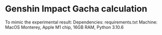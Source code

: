 # Genshin Impact Gacha calculation
To mimic the experimental result:
Dependencies: requirements.txt
Machine: MacOS Monterey, Apple M1 chip, 16GB RAM, Python 3.10.6
